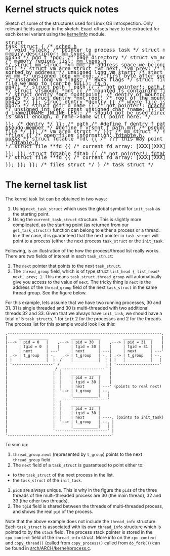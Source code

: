 # Kernel structs quick notes

Sketch of some of the structures used for Linux OS introspection. Only relevant fields appear in the sketch. Exact offsets have to be extracted for each kernel variant using the [kernelinfo](utils/kernelinfo) module.

<big><pre style="line-height: 90%; font-size: 13px;">struct task\_struct {        /\* [sched.h][task_struct] \*/
    void \*stack;            /\* pointer to process task \*/
    struct mm\_struct \*mm {{ /\* memory descriptor: [mm_types.h][mm_struct], pp353 \*/
        pgd_t \*pgd;                     /\* page directory \*/
        struct vm\_area\_struct \*mmap {{  /\* memory regions list: [mm_types.h][vm_area_struct] \*/
            struct mm\_struct \*vm\_mm;    /\* address space we belong to (not used for OSI) \*/
            struct vm_area_struct \*vm\_next, \*vm\_prev; /\* list of VM areas, sorted by address \*/
            unsigned long vm\_start;     /\* start address within vm_mm \*/
            unsigned long vm\_end;       /\* first byte after our end within vm_mm \*/
            unsigned long vm\_flags;     /\* RWXS flags \*/
            struct file \*vm\_file {{     /\* file we map to (can be NULL): [fs.h][file], pp471 \*/
                struct path f\_path {{   /\* not pointer!: [path.h][path] \*/
                    struct vfsmount \*mnt {{    /\* mounted fs containing file: [mount.h][vfsmount] \*/
                        struct dentry \*mnt_mountpoint; /\* dentry of mountpoint: [dcache.h][dentry], pp475 \*/
                        struct dentry \*mnt_root; /\* root of the mounted tree: [dcache.h][dentry], pp475 \*/
                    }};
                    struct dentry \*dentry {{    /\* where file is located on fs: [dcache.h][dentry], pp475 \*/
                        struct qstr d\_name {{   /\* not pointer!: [dcache.h][qstr] \*/
                        	unsigned int len;
                            const unsigned char \*name;
                        }};
                        unsigned char d\_iname[DNAME\_INLINE\_LEN]; /\* should not be used directly! when the name is small enough, d_name->name will point here. \*/  
                    }}; /\* dentry \*/
                }}; /\* path /*
                #define f\_dentry f\_path.dentry  /\* pseudo-member \*/
                #define f\_vfsmnt f\_path.mnt     /\* pseudo-member \*/
            }}; /\* file \*/
        }}; /\* vm\_area\_struct \*/
    }}; /\* mm\_struct \*/
    struct files\_struct \*files {{ /\* open files information: [fdtable.h][files_struct], ppXXX \*/
        struct fdtable *fdt {{   /\* ??? this may point to fdtab -- VERIFY : [fdtable.h][fdtable] \*/
            struct file **fd {{  /\* current fd array: [XXX][XXX] \*/                     
            }};
        }};
        struct fdtable fdtab {{   /\* not pointer!: [fdtable.h][fdtable] \*/
            struct file **fd {{  /\* current fd array: [XXX][XXX] \*/                     
            }};
        }};
    }}; /\* files\_struct \*/
} /\* task\_struct \*/
</pre></big>


[task_struct]: https://github.com/torvalds/linux/blob/v3.2/include/linux/sched.h#L1220
[mm_struct]: https://github.com/torvalds/linux/blob/v3.2/include/linux/mm_types.h#L289
[vm_area_struct]: https://github.com/torvalds/linux/blob/v3.2/include/linux/mm_types.h#L201
[file]: https://github.com/torvalds/linux/blob/v3.2/include/linux/fs.h#L964
[path]: https://github.com/torvalds/linux/blob/v3.2/include/linux/path.h#L7
[vfsmount]: https://github.com/torvalds/linux/blob/v3.2/include/linux/mount.h#L55
[dentry]: https://github.com/torvalds/linux/blob/v3.2/include/linux/dcache.h#L116
[qstr]: https://github.com/torvalds/linux/blob/v3.2/include/linux/dcache.h#L35
[files_struct]: https://github.com/torvalds/linux/blob/v3.2/include/linux/fdtable.h#XXX
[fdtable]: https://github.com/torvalds/linux/blob/v3.2/include/linux/fdtable.h#XXX


# The kernel task list

The kernel task list can be obtained in two ways:

1. Using `next_task_struct` which uses the global symbol for `init_task` as the starting point.
1. Using the `current_task_struct` structure. This is slightly more complicated, as the starting point (as returned from our `get_task_struct()` function can belong to either a process or a thread. In either case, it is guaranteed that the next pointer in `task_struct` will point to a process (either the next process `task_struct` or the `init_task`.

Following, is an illustration of the how the process/thread list really works. There are two fields of interest in each `task_struct`:

1. The `next` pointer that points to the next `task_struct`.
1. The `thread_group` field, which is of type struct `list_head { list_head* next, prev; }`. This means `task_struct.thread_group` will automatically give you access to the value of `next`. The tricky thing is `next` is the address of the `thread_group` field of the next `task_struct` in the same thread group. See the figure below.

For this example, lets assume that we have two running processes, 30 and 31. 31 is single threaded and 30 is multi-threaded with two additional threads 32 and 33. Given that we always have `init_task`, we should have a total of 5 `task_structs`, 1 for `init` 2 for the processes and 2 for the threads. The process list for this example would look like this:

```
,--------------------------------------------------------------------,
|     _____________          _____________          _____________    |
|---> | pid = 0   |    ,---> | pid = 30  |    ,---> | pid = 31  |    |
|     | tgid = 0  |    |     | tgid = 30 |    |     | tgid = 31 |    |
|     | next      | ---'     | next      | ---|     | next      | ---'
| ,-> | t_group   | -,   ,-> | t_group   | -, | ,-> | t_group   | --,
| |   |___________|  |  /    |___________|  | | |   |___________|   |
| '------------------' /                    | | '-------------------'
|                     / ,-------------------' |
|                    |  |    _____________    |
|                    |  |    | pid = 32  |    |
|                    |  |    | tgid = 30 |    |
|                    |  |    | next      | ---' (points to real next)
|                    |  '--> | t_group   | --,
|                    |       |___________|   |
|                    |  ,--------------------'
|                    |  |    _____________
|                    |  |    | pid = 33  |
|                    |  |    | tgid = 30 |
|                    |  |    | next      | ----, (points to init_task)
|                    |  '--> | t_group   | --, |
|                    |       |___________|   | |
|                    '-----------------------' |
'----------------------------------------------'
```

To sum up:

1. `thread_group.next` (represented by `t_group`) points to the next `thread_group` field.
1. The `next` field of a `task_struct` is guaranteed to point either to:
  * to the `task_struct` of the next process in the list.
  * the `task_struct` of the `init_task`.
1. `pid`s are always unique. This is why in the figure the `pid`s of the three threads of the multi-threaded process are 30 (the main thread), 32 and 33 (the other two threads).
1. The `tgid` field is shared between the threads of multi-threaded process, and shows the real `pid` of the process.

Note that the above example does not include the `thread_info` structure. Each `task_struct` is associated with its own `thread_info` structure which is pointed to by the `stack` field. The process stack pointer is stored in the `cpu_context` field of the `thread_info` struct. More info on the `cpu_context` and `copy_thread()` (called from `copy_process()` called from `do_fork()`) can be found in [arch/ARCH/kernel/process.c][process_c].

[process_c]: https://github.com/torvalds/linux/blob/v3.2/arch/x86/kernel/process.c
